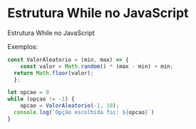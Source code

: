 # Estrutura While no JavaScript

Estrutura While no JavaScript

Exemplos: 

```js
const ValorAleatorio = (min, max) => {
    const valor = Math.random() * (max - min) + min;
  return Math.floor(valor);
  };

let opcao = 0
while (opcao != -1) {
    opcao = ValorAleatorio(-1, 10);
  console.log(`Opção escolhida foi: ${opcao}`)
}
```